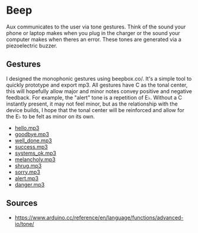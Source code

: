 # Beep
Aux communicates to the user via tone gestures. Think of the sound your phone or laptop makes when you plug in the charger or the sound your computer makes when theres an error. These tones are generated via a piezoelectric buzzer.

## Gestures
I designed the monophonic gestures using beepbox.co/. It's a simple tool to quickly prototype and export mp3. All gestures have C as the tonal center, this will hopefully allow major and minor notes convey positive and negative feedback. For example, the "alert" tone is a repetition of E♭. Without a C instantly present, it may not feel minor, but as the relationship with the device builds, I hope that the tonal center will be reinforced and allow for the E♭ to be felt as minor on its own.

- [hello.mp3](gestures/hello.mp3)
- [goodbye.mp3](gestures/goodbye.mp3)
- [well_done.mp3](gestures/well_done.mp3)
- [success.mp3](gestures/success.mp3)
- [systems_ok.mp3](gestures/systems_ok.mp3)
- [melancholy.mp3](gestures/melancholy.mp3)
- [shrug.mp3](gestures/shrug.mp3)
- [sorry.mp3](gestures/sorry.mp3)
- [alert.mp3](gestures/alert.mp3)
- [danger.mp3](gestures/danger.mp3)

## Sources
- https://www.arduino.cc/reference/en/language/functions/advanced-io/tone/